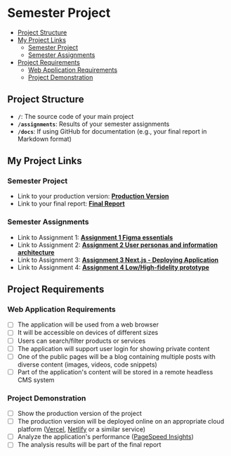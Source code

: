 # Semester Project <!-- omit in toc -->

- [Project Structure](#project-structure)
- [My Project Links](#my-project-links)
  - [Semester Project](#semester-project)
  - [Semester Assignments](#semester-assignments)
- [Project Requirements](#project-requirements)
  - [Web Application Requirements](#web-application-requirements)
  - [Project Demonstration](#project-demonstration)

## Project Structure

- **`/`**: The source code of your main project
- **`/assignments`**: Results of your semester assignments
- **`/docs`**: If using GitHub for documentation (e.g., your final report in Markdown format)

## My Project Links

### Semester Project

- Link to your production version: [**Production Version**](https://korisnicka-sucelja-sandy.vercel.app/) <!-- Replace with actual URL -->
- Link to your final report: [**Final Report**](https://sapphire-robin-250.notion.site/Rest-Away-198fe0cde21f80dda87fd621da5c46b1?pvs=4) <!-- Replace with actual URL -->
<!-- Add more as necessary -->

### Semester Assignments

- Link to Assignment 1: [**Assignment 1 Figma essentials**](https://dariamilic.github.io/korisnicka-sucelja/assigments/assigment_1/Figma.mp4) <!-- Replace with actual URL -->
- Link to Assignment 2: [**Assignment 2 User personas and information architecture**](https://dariamilic.github.io/korisnicka-sucelja/assigments/assigment_2/HCI.pdf) <!-- Replace with actual URL -->
- Link to Assignment 3: [**Assignment 3 Next.js - Deploying Application**](https://korisnicka-sucelja-git-main-dariamilics-projects.vercel.app/) <!-- Replace with actual URL -->
- Link to Assignment 4: [**Assignment 4 Low/High-fidelity prototype**](assigments/assigment_4/README.md)

## Project Requirements

### Web Application Requirements

- [ ] The application will be used from a web browser
- [ ] It will be accessible on devices of different sizes
- [ ] Users can search/filter products or services
- [ ] The application will support user login for showing private content
- [ ] One of the public pages will be a blog containing multiple posts with diverse content (images, videos, code snippets)
- [ ] Part of the application's content will be stored in a remote headless CMS system

### Project Demonstration

- [ ] Show the production version of the project
- [ ] The production version will be deployed online on an appropriate cloud platform ([Vercel](https://vercel.com), [Netlify](https://www.netlify.com/) or a similar service)
- [ ] Analyze the application's performance ([PageSpeed Insights](https://pagespeed.web.dev/))
- [ ] The analysis results will be part of the final report
